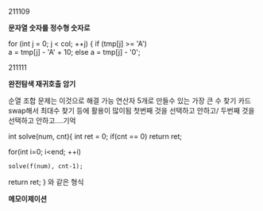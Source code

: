211109

**문자열 숫자를 정수형 숫자로**

for (int j = 0; j < col; ++j) {
			if (tmp[j] >= 'A')          
				a = tmp[j] - 'A' + 10;
			else
				a = tmp[j] - '0';


211111

**완전탐색 재귀호출 암기**

순열 조합 문제는 이것으로 해결 가능
연산자 5개로 만들수 있는 가장 큰 수 찾기 
카드 swap해서 최대수 찾기 등에 활용이 많이됨
첫번째 것을 선택하고 안하고/ 두번째 것을 선택하고 안하고....기억

int solve(num, cnt){
  int ret = 0;
  if(cnt == 0) return ret;
  
  for(int i=0; i<end; ++i)
  
    solve(f(num), cnt-1);
  
  return ret;
  } 와 같은 형식
  
  **메모이제이션**

